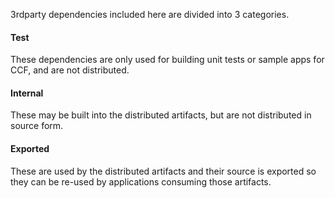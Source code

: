 3rdparty dependencies included here are divided into 3 categories.

#### Test
These dependencies are only used for building unit tests or sample apps for CCF, and are not distributed.

#### Internal
These may be built into the distributed artifacts, but are not distributed in source form.

#### Exported
These are used by the distributed artifacts and their source is exported so they can be re-used by applications consuming those artifacts.
